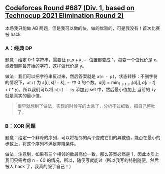 ## [Codeforces Round #687 (Div. 1, based on Technocup 2021 Elimination Round 2)](https://codeforces.com/contest/1456/)

本场我只能做 AB 两题，但是我可以做的快，做的优雅的，可是我没有！首次比赛被 hack

### A：经典 DP

题意：给定 0-1 字符串，需要让 $p, p + k, \cdots$ 位置都变成 1，每变一个位代价是 x，或者删除最开始的字符，这样做代价是 y。

做法：我们可以把字符串反过来，然后答案就是 `a[n - p]`，状态转移：不删字符的情况下，`a[i]` 为 $s[i], s[i - k], \cdots$ 中 0 的个数。$a[i] = \min_{1 \leq t \leq i}(a[i], a[i - t] + t * y)$，所以我们可以将 `a[i] - iy` 添加到 set 中，然后最小值加上 当前的 `iy` 就是真实的最小值。

> 很早就想到了做法，实现的时候写的太急了，分析不过细致，把自己整吐了。

### B：XOR 问题

题意：给定一个非降的序列，可以将相邻的两个变成它们的异或值，能否在最小的步数上，将这个序列不满足非降条件。

做法：注意到，如果有三个相邻的数最高位一致，那么答案必然是 1，因此本质上我们只需考虑 n = 60 的情况，所以，随便写就能过（所以我写的特别随便，然后被人 hack 了，我真的服了自己！）